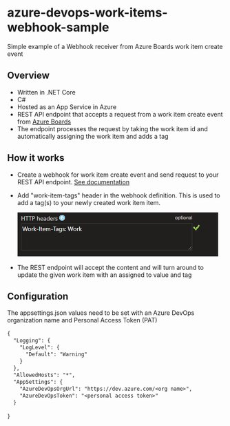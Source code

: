 # azure-devops-work-items-webhook-sample

Simple example of a Webhook receiver from Azure Boards work item create event

## Overview

- Written in .NET Core
- C#
- Hosted as an App Service in Azure
- REST API endpoint that accepts a request from a work item create event from [Azure Boards](http://azure.com/boards)
- The endpoint processes the request by taking the work item id and automatically assigning the work item and adds a tag

## How it works

- Create a webhook for work item create event and send request to your REST API endpoint. [See documentation](https://docs.microsoft.com/en-us/azure/devops/service-hooks/services/webhooks?view=azure-devops)
- Add "work-item-tags" header in the webhook definition. This is used to add a tag(s) to your newly created work item item.

  ![work-item-tags-header](./misc/work-item-tags-header.png "header")

- The REST endpoint will accept the content and will turn around to update the given work item with an assigned to value and tag

## Configuration

The appsettings.json values need to be set with an Azure DevOps organization name and Personal Access Token (PAT)

```
{
  "Logging": {
    "LogLevel": {
      "Default": "Warning"
    }
  },
  "AllowedHosts": "*",
  "AppSettings": {
    "AzureDevOpsOrgUrl": "https://dev.azure.com/<org name>",
    "AzureDevOpsToken": "<personal access token>"
  }

}
```
